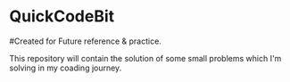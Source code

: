 # QuickCodeBit

#Created for Future reference & practice.


This repository will contain the solution of some small problems which I'm solving in my coading journey.
